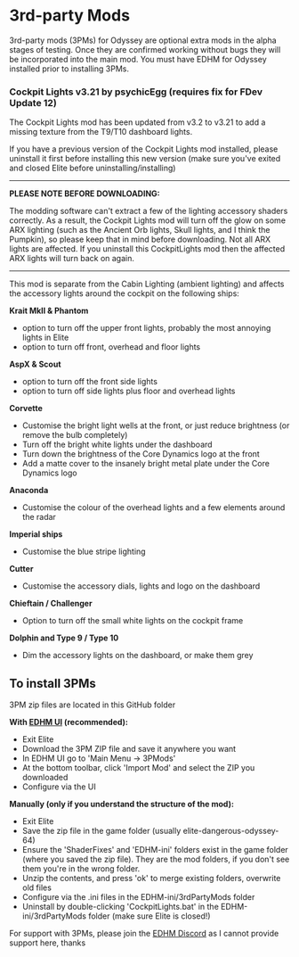 # 3rd-party Mods

3rd-party mods (3PMs) for Odyssey are optional extra mods in the alpha stages of testing. Once they are confirmed working without bugs they will be incorporated into the main mod. You must have EDHM for Odyssey installed prior to installing 3PMs.

### Cockpit Lights v3.21 by psychicEgg (requires fix for FDev Update 12)

The Cockpit Lights mod has been updated from v3.2 to v3.21 to add a missing texture from the T9/T10 dashboard lights. 

If you have a previous version of the Cockpit Lights mod installed, please uninstall it first before installing this new version (make sure you've exited and closed Elite before uninstalling/installing)

- - - - - - - - - - - - - - - - - - - - - - - - - - - - - - - - - -
**PLEASE NOTE BEFORE DOWNLOADING:**

The modding software can't extract a few of the lighting accessory shaders correctly.
As a result, the Cockpit Lights mod will turn off the glow on some ARX lighting (such as the Ancient Orb lights, Skull lights, and I think the Pumpkin), so please keep that in mind before downloading. 
Not all ARX lights are affected. If you uninstall this CockpitLights mod then the affected ARX lights will turn back on again.
- - - - - - - - - - - - - - - - - - - - - - - - - - - - - - - - - -

This mod is separate from the Cabin Lighting (ambient lighting) and affects the accessory lights around the cockpit on the following ships:

**Krait MkII & Phantom**
 - option to turn off the upper front lights, probably the most annoying lights in Elite
 - option to turn off front, overhead and floor lights

**AspX & Scout**
 - option to turn off the front side lights
 - option to turn off side lights plus floor and overhead lights

**Corvette**
 - Customise the bright light wells at the front, or just reduce brightness (or remove the bulb completely)
 - Turn off the bright white lights under the dashboard
 - Turn down the brightness of the Core Dynamics logo at the front
 - Add a matte cover to the insanely bright metal plate under the Core Dynamics logo

**Anaconda**
 - Customise the colour of the overhead lights and a few elements around the radar

**Imperial ships**
 - Customise the blue stripe lighting

**Cutter**
 - Customise the accessory dials, lights and logo on the dashboard

**Chieftain / Challenger**
- Option to turn off the small white lights on the cockpit frame 

**Dolphin and Type 9 / Type 10**
 - Dim the accessory lights on the dashboard, or make them grey

## To install 3PMs

3PM zip files are located in this GitHub folder

**With [EDHM UI](https://github.com/BlueMystical/EDHM_UI/releases) (recommended):**
- Exit Elite
- Download the 3PM ZIP file and save it anywhere you want
- In EDHM UI go to 'Main Menu -> 3PMods'
- At the bottom toolbar, click 'Import Mod' and select the ZIP you downloaded
- Configure via the UI

**Manually (only if you understand the structure of the mod):**
 - Exit Elite
 - Save the zip file in the game folder (usually elite-dangerous-odyssey-64)
 - Ensure the 'ShaderFixes' and 'EDHM-ini' folders exist in the game folder (where you saved the zip file). They are the mod folders, if you don't see them you're in the wrong folder.
 - Unzip the contents, and press 'ok' to merge existing folders, overwrite old files
 - Configure via the .ini files in the EDHM-ini/3rdPartyMods folder
 - Uninstall by double-clicking 'CockpitLights.bat' in the EDHM-ini/3rdPartyMods folder (make sure Elite is closed!)

For support with 3PMs, please join the [EDHM Discord](https://discord.gg/MtBszksjMr) as I cannot provide support here, thanks
